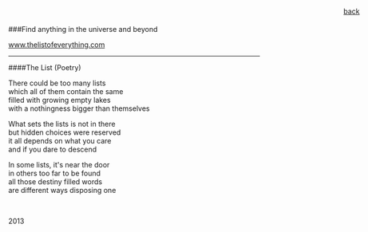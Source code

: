 <link rel="shortcut icon" href="img/favicon.ico"/>
<link href="http://fonts.googleapis.com/css?family=Open+Sans:400italic,400,700|Merriweather:400,300,300italic,700,700italic,400italic" rel="stylesheet" type="text/css"/>
<link href="css/theliststyle.css" rel="stylesheet" type="text/css">   
<div style="position: fixed; top: 1em; right: 2em; text-align:right;">
<a href="javascript:history.back();" class="linkMyPages" title="&#8469;">back</a></div>
###Find anything in the universe and beyond

www.thelistofeverything.com

---

####The List (Poetry)

There could be too many lists  
which all of them contain the same    
filled with growing empty lakes  
with a nothingness bigger than themselves    
  
What sets the lists is not in there     
but hidden choices were reserved  
it all depends on what you care   
and if you dare to descend    
  
In some lists, it's near the door    
in others too far to be found   
all those destiny filled words    
are different ways disposing one     

<br>  
  

2013
